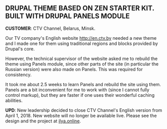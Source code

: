 DRUPAL THEME BASED ON ZEN STARTER KIT. BUILT WITH DRUPAL PANELS MODULE
----------------------
<b>CUSTOMER</b>: CTV Channel, Belarus, Minsk.

Our TV company's English website http://en.ctv.by needed a new theme and I made one for them using traditional regions and blocks provided by Drupal's core.

However, the technical supervisor of the website asked me to rebuild the theme using Panels module, since other parts of the site (in particular the Russian version) were also made on Panels. This was required for consistency.

It took me about 2.5 weeks to learn Panels and rebuild the site using them. Panels are a bit inconvenient for me to work with (since I cannot fully control markup), but they are faster if one uses their wonderful caching abilities.

<b>UPD</b>: New leadership decided to close CTV Channel's English version from April 1, 2018.
New website will no longer be available live. Please see the design and the project at <a href="http://ilya.online/en/works/english-version-of-ctv-by-website">ilya.online</a>.